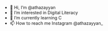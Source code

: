 - 👋 Hi, I’m @athazayyan
- 👀 I’m interested in Digital Literacy
- 🌱 I’m currently learning C
- 📫 How to reach me Instagram @athazayyan_
  
<!---
athazayyan/athazayyan is a ✨ special ✨ repository because its `README.md` (this file) appears on your GitHub profile.
You can click the Preview link to take a look at your changes.
--->
